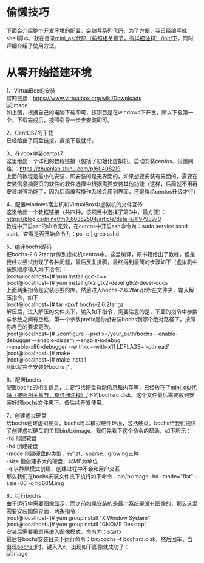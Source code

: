 # 偷懒技巧
下面会介绍整个开发环境的配置，会编写系列代码，为了方便，我已经编写成shell脚本，就在目录[mini_os/代码（按照相关章节，有详细注释）/init/下](https://github.com/luoyoutao/mini_os/tree/main/%E4%BB%A3%E7%A0%81%EF%BC%88%E6%8C%89%E7%85%A7%E7%9B%B8%E5%85%B3%E7%AB%A0%E8%8A%82%EF%BC%8C%E6%9C%89%E8%AF%A6%E7%BB%86%E6%B3%A8%E9%87%8A%EF%BC%89/init)，同时详细介绍了使用方法。  
# 从零开始搭建环境
1、VirtualBox的安装  
官网链接：https://www.virtualbox.org/wiki/Downloads  
![image](https://user-images.githubusercontent.com/40891397/190612279-e5c94e93-eab0-4f7f-b0ac-1b0338fdbd52.png)  
如上图，根据自己的电脑下载即可，该项目是在windows下开发，所以下载第一个。下载完成后，按照引导一步步安装即可。  

2、CentOS7的下载  
已经给出了网盘链接，直接下载就行。  

3、在vbox中装centos7  
这里给出一个详细的教程链接（包括了初始化虚拟机、启动安装centos、设置网络）：https://zhuanlan.zhihu.com/p/60408219  
上面的教程是最小化安装，即安装的是无界面的，如果想要安装有界面的，需要在安装信息摘要页的软件的软件选择中根据需要安装其他功能（这样，后面就不用再安装增强功能了，因为后面编写操作系统会用到界面，还是得给centos升级才行）  

4、配置windows宿主机和VirtualBox中虚拟机的文件互传  
这里给出一个教程链接（共四种，该项目中选择了第3中，最方便）：https://blog.csdn.net/m0_60352504/article/details/119798970  
教程中开启ssh的命令无效，在centos中开启ssh命令为：sudo service sshd start，查看是否开始命令为：ps -e | grep sshd  

5、编译bochs源码  
把bochs-2.6.2tar.gz传到虚拟机centos中。这里编译，原书籍给出了教程，但是我经过尝试出现了各种问题，最后反复折腾，最终得到最简的步骤如下（虚拟机中按照顺序输入如下指令）：  
[root@localhost~]# yum install gcc-c++  
[root@localhost~]# yum install gtk2 gtk2-devel gtk2-devel-docs  
上面两条指令是安装必要的库。然后进入bochs-2.6.2tar.gz所在文件夹，输入解压指令，如下：  
[root@localhost~]# tar -zxvf bochs-2.6.2tar.gz  
解压后，进入解压的文件夹下，输入如下指令，需要注意的是，下面的指令中参数与参数之间有空格，第一个参数prefix是你想安装bochs到哪个绝对路径下，按照你自己的要求更改。  
[root@localhost~]# ./configure    --prefix=/your_path/bochs    --enable-debugger    --enable-disasm    --enable-iodebug  
--enable-x86-debugger    --with-x    --with-x11   LDFLAGS='-pthread'  
[root@localhost~]# make  
[root@localhost~]# make install  
到此就完全安装好bochs了。  

6、配置bochs  
配置bochs的相关信息，主要包括硬盘启动信息和内存等，已经放在了[mini_os/代码（按照相关章节，有详细注释）/](https://github.com/luoyoutao/mini_os/tree/main/%E4%BB%A3%E7%A0%81%EF%BC%88%E6%8C%89%E7%85%A7%E7%9B%B8%E5%85%B3%E7%AB%A0%E8%8A%82%EF%BC%8C%E6%9C%89%E8%AF%A6%E7%BB%86%E6%B3%A8%E9%87%8A%EF%BC%89)下的bochsrc.disk。这个文件最后需要放到安装好的bochs文件夹下。备后续开发使用。  

7、创建虚拟硬盘  
给bochs创建虚拟硬盘。bochs可以模拟硬件环境，包括硬盘。bochs给我们提供了创建虚拟硬盘的工具bin/bximage。我们先看下这个命令的帮助，如下所示：  
-fd 创建软盘  
-hd 创建硬盘  
-mode 创建硬盘的类型，有flat、sparse、growing三种  
-size 指创建多大的硬盘，以MB为单位  
-q 以静默模式创建，创建过程中不会和用户交互  
那么我们在bochs安装文件夹下执行如下命令：bin/bximage -hd -mode="flat" -szie=60 -q hd60M.img  

8、运行bochs  
由于运行中需要图像显示，而之前如果安装的是最小系统是没有图像的，那么这里需要安装图像界面，两条指令：  
[root@localhost~]# yum groupinstall "X Window System"  
[root@localhost~]# yum groupinstall "GNOME Desktop"  
安装后需要重启再进入图像模式，命令为：startx  
最后在bochs安装目录下运行命令：bin/bochs -f bochsrc.disk，然后回车，当出现<bochs:1>时，键入入c，出现如下图像就成功了：  
![image](https://user-images.githubusercontent.com/40891397/190629019-37466776-a0c9-468d-b36a-24c77716c071.png)
